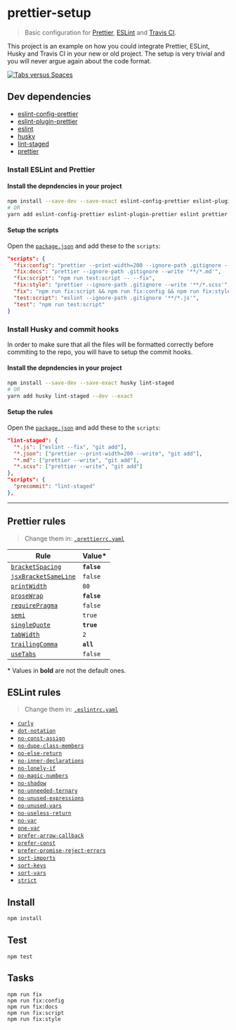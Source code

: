 # prettier-setup

> Basic configuration for [Prettier](https://github.com/prettier/prettier), [ESLint](https://eslint.org/) and [Travis CI](https://travis-ci.org/).

This project is an example on how you could integrate Prettier, ESLint, Husky and Travis CI in your new or old project. The setup is very trivial and you will never argue again about the code format.

[![Tabs versus Spaces](https://img.youtube.com/vi/SsoOG6ZeyUI/0.jpg)](https://www.youtube.com/watch?v=SsoOG6ZeyUI)

## Dev dependencies

* [eslint-config-prettier](https://github.com/prettier/eslint-config-prettier)
* [eslint-plugin-prettier](https://github.com/prettier/eslint-plugin-prettier)
* [eslint](https://github.com/eslint/eslint)
* [husky](https://github.com/typicode/husky)
* [lint-staged](https://github.com/okonet/lint-staged)
* [prettier](https://github.com/prettier/prettier)

### Install ESLint and Prettier

#### Install the depndencies in your project

```bash
npm install --save-dev --save-exact eslint-config-prettier eslint-plugin-prettier eslint prettier
# OR
yarn add eslint-config-prettier eslint-plugin-prettier eslint prettier --dev --exact
```

#### Setup the scripts

Open the [`package.json`](/package.json) and add these to the `scripts`:

```json
"scripts": {
  "fix:config": "prettier --print-width=200 --ignore-path .gitignore --write '**/*.json'",
  "fix:docs": "prettier --ignore-path .gitignore --write '**/*.md'",
  "fix:script": "npm run test:script -- --fix",
  "fix:style": "prettier --ignore-path .gitignore --write '**/*.scss'",
  "fix": "npm run fix:script && npm run fix:config && npm run fix:style && npm run fix:docs",
  "test:script": "eslint --ignore-path .gitignore '**/*.js'",
  "test": "npm run test:script"
}
```

### Install Husky and commit hooks

In order to make sure that all the files will be formatted correctly before commiting to the repo, you will have to setup the commit hooks.

#### Install the depndencies in your project

```bash
npm install --save-dev --save-exact husky lint-staged
# OR
yarn add husky lint-staged --dev --exact
```

#### Setup the rules

Open the [`package.json`](/package.json) and add these to the `scripts`:

```json
"lint-staged": {
  "*.js": ["eslint --fix", "git add"],
  "*.json": ["prettier --print-width=200 --write", "git add"],
  "*.md": ["prettier --write", "git add"],
  "*.scss": ["prettier --write", "git add"]
},
"scripts": {
  "precommit": "lint-staged"
},
```

---

## Prettier rules

> Change them in: [`.prettierrc.yaml`](/.prettierrc.yaml)

| Rule                                                                          | Value\*     |
| ----------------------------------------------------------------------------- | ----------- |
| [`bracketSpacing`](https://prettier.io/docs/en/options.html#bracket-spacing)  | **`false`** |
| [`jsxBracketSameLine`](https://prettier.io/docs/en/options.html#jsx-brackets) | `false`     |
| [`printWidth`](https://prettier.io/docs/en/options.html#print-width)          | `80`        |
| [`proseWrap`](https://prettier.io/docs/en/options.html#prose-wrap)            | **`false`** |
| [`requirePragma`](https://prettier.io/docs/en/options.html#require-pragma)    | `false`     |
| [`semi`](https://prettier.io/docs/en/options.html#semicolons)                 | `true`      |
| [`singleQuote`](https://prettier.io/docs/en/options.html#quotes)              | **`true`**  |
| [`tabWidth`](https://prettier.io/docs/en/options.html#tab-width)              | `2`         |
| [`trailingComma`](https://prettier.io/docs/en/options.html#trailing-commas)   | **`all`**   |
| [`useTabs`](https://prettier.io/docs/en/options.html#tabs)                    | `false`     |

\* Values in **bold** are not the default ones.

## ESLint rules

> Change them in: [`.eslintrc.yaml`](/.eslintrc.yaml)

* [`curly`](https://eslint.org/docs/rules/curly)
* [`dot-notation`](https://eslint.org/docs/rules/dot-notation)
* [`no-const-assign`](https://eslint.org/docs/rules/no-const-assign)
* [`no-dupe-class-members`](https://eslint.org/docs/rules/no-dupe-class-members)
* [`no-else-return`](https://eslint.org/docs/rules/no-else-return)
* [`no-inner-declarations`](https://eslint.org/docs/rules/no-inner-declarations)
* [`no-lonely-if`](https://eslint.org/docs/rules/no-lonely-if)
* [`no-magic-numbers`](https://eslint.org/docs/rules/no-magic-numbers)
* [`no-shadow`](https://eslint.org/docs/rules/no-shadow)
* [`no-unneeded-ternary`](https://eslint.org/docs/rules/no-unneeded-ternary)
* [`no-unused-expressions`](https://eslint.org/docs/rules/no-unused-expressions)
* [`no-unused-vars`](https://eslint.org/docs/rules/no-unused-vars)
* [`no-useless-return`](https://eslint.org/docs/rules/no-useless-return)
* [`no-var`](https://eslint.org/docs/rules/no-var)
* [`one-var`](https://eslint.org/docs/rules/one-var)
* [`prefer-arrow-callback`](https://eslint.org/docs/rules/prefer-arrow-callback)
* [`prefer-const`](https://eslint.org/docs/rules/prefer-const)
* [`prefer-promise-reject-errors`](https://eslint.org/docs/rules/prefer-promise-reject-errors)
* [`sort-imports`](https://eslint.org/docs/rules/sort-imports)
* [`sort-keys`](https://eslint.org/docs/rules/sort-keys)
* [`sort-vars`](https://eslint.org/docs/rules/sort-vars)
* [`strict`](https://eslint.org/docs/rules/strict)

## Install

```bash
npm install
```

## Test

```
npm test
```

## Tasks

```
npm run fix
npm run fix:config
npm run fix:docs
npm run fix:script
npm run fix:style
```
